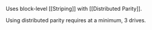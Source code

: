 Uses block-level [[Striping]] with [[Distributed Parity]].

Using distributed parity requires at a minimum, 3 drives.